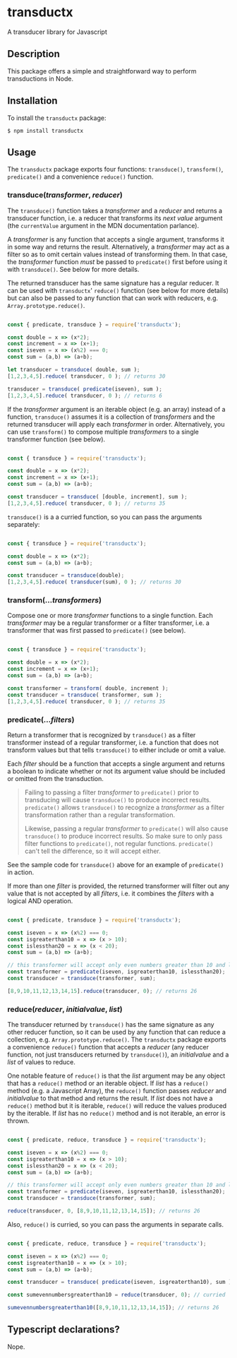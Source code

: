 # transductx
A transducer library for Javascript

## Description

This package offers a simple and straightforward way to perform transductions in Node.

## Installation

To install the `transductx` package:

```
$ npm install transductx
```

## Usage

The `transductx` package exports four functions: `transduce()`, `transform()`, `predicate()` and a convenience
`reduce()` function.

### transduce(*transformer*, *reducer*)

The `transduce()` function takes a *transformer* and a *reducer* and returns a transducer function, i.e. a reducer that
transforms its *next value* argument (the `currentValue` argument in the MDN documentation parlance).

A *transformer* is any function that accepts a single argument, transforms it in some way and returns the result.
Alternatively, a *transformer* may act as a filter so as to omit certain values instead of transforming them. In that
case, the *transformer* function *must* be passed to `predicate()` first before using it with `transduce()`. See below
for more details.

The returned transducer has the same signature has a regular reducer. It can be used with `transductx`' `reduce()`
function (see below for more details) but can also be passed to any function that can work with reducers, e.g.
`Array.prototype.reduce()`.

```javascript

const { predicate, transduce } = require('transductx');

const double = x => (x*2);
const increment = x => (x+1);
const iseven = x => (x%2) === 0;
const sum = (a,b) => (a+b);

let transducer = transduce( double, sum );
[1,2,3,4,5].reduce( transducer, 0 ); // returns 30

transducer = transduce( predicate(iseven), sum );
[1,2,3,4,5].reduce( transducer, 0 ); // returns 6

```

If the *transformer* argument is an iterable object (e.g. an array) instead of a function, `transduce()` assumes it
is a collection of *transformers* and the returned transducer will apply each *transformer* in order. Alternatively,
you can use `transform()` to compose multiple *transformers* to a single transformer function (see below).

```javascript

const { transduce } = require('transductx');

const double = x => (x*2);
const increment = x => (x+1);
const sum = (a,b) => (a+b);

const transducer = transduce( [double, increment], sum );
[1,2,3,4,5].reduce( transducer, 0 ); // returns 35

```

`transduce()` is a a curried function, so you can pass the arguments separately:

```javascript

const { transduce } = require('transductx');

const double = x => (x*2);
const sum = (a,b) => (a+b);

const transducer = transduce(double);
[1,2,3,4,5].reduce( transducer(sum), 0 ); // returns 30

```

### transform(...*transformers*) 

Compose one or more *transformer* functions to a single function. Each *transformer* may be a regular transformer or a
filter transformer, i.e. a transformer that was first passed to `predicate()` (see below).

```javascript

const { transduce } = require('transductx');

const double = x => (x*2);
const increment = x => (x+1);
const sum = (a,b) => (a+b);

const transformer = transform( double, increment );
const transducer = transduce( transformer, sum );
[1,2,3,4,5].reduce( transducer, 0 ); // returns 35

```

### predicate(...*filters*)

Return a transformer that is recognized by `transduce()` as a filter transformer instead of a regular transformer, i.e.
a function that does not transform values but that tells `transduce()` to either include or omit a value.

Each *filter* should be a function that accepts a single argument and returns a boolean to indicate whether or not its
argument value should be included or omitted from the transduction.

> Failing to passing a filter *transformer* to `predicate()` prior to transducing will cause `transduce()` to produce
> incorrect results. `predicate()` allows `transduce()` to recognize a *transformer* as a filter transformation rather
> than a regular transformation.
> 
> Likewise, passing a regular *transformer* to `predicate()` will also cause `transduce()` to produce incorrect results.
> So make sure to only pass filter functions to `predicate()`, not regular functions. `predicate()` can't tell the
> difference, so it will accept either.

See the sample code for `transduce()` above for an example of `predicate()` in action.

If more than one *filter* is provided, the returned transformer will filter out any value that is not accepted by all
*filters*, i.e. it combines the *filters* with a logical AND operation.

```javascript

const { predicate, transduce } = require('transductx');

const iseven = x => (x%2) === 0;
const isgreaterthan10 = x => (x > 10);
const islessthan20 = x => (x < 20);
const sum = (a,b) => (a+b);

// this transformer will accept only even numbers greater than 10 and less than 20
const transformer = predicate(iseven, isgreaterthan10, islessthan20);
const transducer = transduce(transformer, sum);

[8,9,10,11,12,13,14,15].reduce(transducer, 0); // returns 26

```

### reduce(*reducer*, *initialvalue*, *list*)

The transducer returned by `transduce()` has the same signature as any other reducer function, so it can be used by
any function that can reduce a collection, e.g. `Array.prototype.reduce()`. The `transductx` package exports a 
convenience `reduce()` function that accepts a *reducer* (any reducer function, not just transducers returned by
`transduce()`), an *initialvalue* and a *list* of values to reduce.

One notable feature of `reduce()` is that the *list* argument may be any object that has a `reduce()` method or an
iterable object. If *list* has a `reduce()` method (e.g. a Javascript Array), the `reduce()` function passes *reducer*
and *initialvalue* to that method and returns the result. If *list* does not have a `reduce()` method but it is
iterable, `reduce()` will reduce the values produced by the iterable. If *list* has no `reduce()` method and is not
iterable, an error is thrown.

```javascript

const { predicate, reduce, transduce } = require('transductx');

const iseven = x => (x%2) === 0;
const isgreaterthan10 = x => (x > 10);
const islessthan20 = x => (x < 20);
const sum = (a,b) => (a+b);

// this transformer will accept only even numbers greater than 10 and less than 20
const transformer = predicate(iseven, isgreaterthan10, islessthan20);
const transducer = transduce(transformer, sum);

reduce(transducer, 0, [8,9,10,11,12,13,14,15]); // returns 26

```

Also, `reduce()` is curried, so you can pass the arguments in separate calls.

```javascript

const { predicate, reduce, transduce } = require('transductx');

const iseven = x => (x%2) === 0;
const isgreaterthan10 = x => (x > 10);
const sum = (a,b) => (a+b);

const transducer = transduce( predicate(iseven, isgreaterthan10), sum );

const sumevennumbersgreaterthan10 = reduce(transducer, 0); // curried

sumevennumbersgreaterthan10([8,9,10,11,12,13,14,15]); // returns 26

```

## Typescript declarations?

Nope.